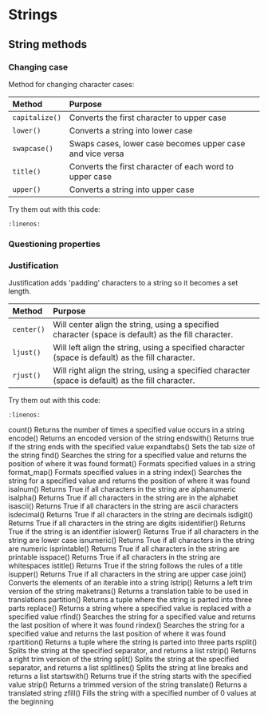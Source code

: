 # Strings

## String methods

### Changing case

Method for changing character cases:

| Method | Purpose |
|:------ | :------ |
|`capitalize()`|Converts the first character to upper case|
|`lower()`|Converts a string into lower case|
|`swapcase()`|Swaps cases, lower case becomes upper case and vice versa|
|`title()`|Converts the first character of each word to upper case|
|`upper()`|Converts a string into upper case|

Try them out with this code:

```{literalinclude} ./python_files/string_case.py
:linenos:
```

### Questioning properties



### Justification

Justification adds 'padding' characters to a string so it becomes a set length.

| Method | Purpose |
|:------ | :------ |
|`center()`|Will center align the string, using a specified character (space is default) as the fill character.|
|`ljust()`|Will left align the string, using a specified character (space is default) as the fill character.|
|`rjust()`|Will right align the string, using a specified character (space is default) as the fill character.|

Try them out with this code:

```{literalinclude} ./python_files/string_justification.py
:linenos:
```



count()	Returns the number of times a specified value occurs in a string
encode()	Returns an encoded version of the string
endswith()	Returns true if the string ends with the specified value
expandtabs()	Sets the tab size of the string
find()	Searches the string for a specified value and returns the position of where it was found
format()	Formats specified values in a string
format_map()	Formats specified values in a string
index()	Searches the string for a specified value and returns the position of where it was found
isalnum()	Returns True if all characters in the string are alphanumeric
isalpha()	Returns True if all characters in the string are in the alphabet
isascii()	Returns True if all characters in the string are ascii characters
isdecimal()	Returns True if all characters in the string are decimals
isdigit()	Returns True if all characters in the string are digits
isidentifier()	Returns True if the string is an identifier
islower()	Returns True if all characters in the string are lower case
isnumeric()	Returns True if all characters in the string are numeric
isprintable()	Returns True if all characters in the string are printable
isspace()	Returns True if all characters in the string are whitespaces
istitle()	Returns True if the string follows the rules of a title
isupper()	Returns True if all characters in the string are upper case
join()	Converts the elements of an iterable into a string
lstrip()	Returns a left trim version of the string
maketrans()	Returns a translation table to be used in translations
partition()	Returns a tuple where the string is parted into three parts
replace()	Returns a string where a specified value is replaced with a specified value
rfind()	Searches the string for a specified value and returns the last position of where it was found
rindex()	Searches the string for a specified value and returns the last position of where it was found
rpartition()	Returns a tuple where the string is parted into three parts
rsplit()	Splits the string at the specified separator, and returns a list
rstrip()	Returns a right trim version of the string
split()	Splits the string at the specified separator, and returns a list
splitlines()	Splits the string at line breaks and returns a list
startswith()	Returns true if the string starts with the specified value
strip()	Returns a trimmed version of the string
translate()	Returns a translated string
zfill()	Fills the string with a specified number of 0 values at the beginning